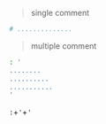 > single comment

```bash
# ..............
```

> multiple comment

```bash
: '
........
..........
...........
'
```
`:`+`'`+`'`